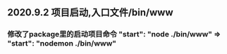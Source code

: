 ## 2020.9.2 项目启动,入口文件/bin/www

### 修改了package里的启动项目命令 "start": "node ./bin/www" => "start": "nodemon ./bin/www"

